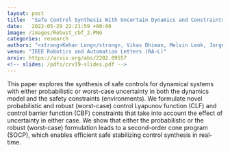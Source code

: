 ```yaml
---
layout: post
title:  "Safe Control Synthesis With Uncertain Dynamics and Constraints"
date:   2022-05-29 22:21:59 +00:00
image: /images/Robust_cbf_2.PNG
categories: research
authors: "<strong>Kehan Long</strong>, Vikas Dhiman, Melvin Leok, Jorge Cort\u00E9s, Nikolay Atanasov"
venue: "IEEE Robotics and Automation Letters (RA-L)"
arxiv: https://arxiv.org/abs/2202.09557
<!-- slides: /pdfs/crv19-slides.pdf -->
---
```


This paper explores the synthesis of safe controls for dynamical systems with either probabilistic or worst-case uncertainty in both the dynamics model and the safety constraints (environments). We formulate novel probabilistic and robust (worst-case) control Lyapunov function (CLF) and control barrier function (CBF) constraints that take into account the effect of uncertainty in either case. We show that either the probabilistic or the robust (worst-case) formulation leads to a second-order cone program (SOCP), which enables efficient safe stabilizing control synthesis in real-time. 

